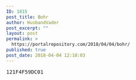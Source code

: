 ```yaml
---
ID: 1815
post_title: Bohr
author: HusbandVader
post_excerpt: ""
layout: post
permalink: >
  https://portalrepository.com/2018/04/04/bohr/
published: true
post_date: 2018-04-04 12:18:03
---
```

<pre>121F4F59DC01</pre>